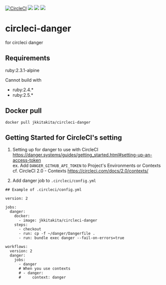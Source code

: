 [![CircleCI](https://circleci.com/gh/jkkitakita/circleci-danger.svg?style=svg)](https://circleci.com/gh/jkkitakita/circleci-danger)
[![](https://images.microbadger.com/badges/version/jkkitakita/circleci-danger.svg)](https://microbadger.com/images/jkkitakita/circleci-danger "Get your own version badge on microbadger.com")
[![](https://images.microbadger.com/badges/image/jkkitakita/circleci-danger.svg)](https://microbadger.com/images/jkkitakita/circleci-danger "Get your own image badge on microbadger.com")
[![](https://images.microbadger.com/badges/commit/jkkitakita/circleci-danger.svg)](https://microbadger.com/images/jkkitakita/circleci-danger "Get your own commit badge on microbadger.com")

# circleci-danger

for circleci danger

## Requirements

ruby:2.3.1-alpine

Cannot build with
- ruby:2.4.*
- ruby:2.5.*

## Docker pull

```
docker pull jkkitakita/circleci-danger
```

## Getting Started for CircleCI's setting

1. Setting up for danger to use with CircleCI  
https://danger.systems/guides/getting_started.html#setting-up-an-access-token  
ex. Add `DANGER_GITHUB_API_TOKEN` to Project's Environments or Contexts  
cf. CircleCI 2.0 - Contexts
https://circleci.com/docs/2.0/contexts/

2. Add danger job to `.circleci/config.yml`

```
## Example of .circleci/config.yml

version: 2

jobs:
  danger:
    docker:
      - image: jkkitakita/circleci-danger
    steps:
      - checkout
      - run: cp -f ~/danger/Dangerfile .
      - run: bundle exec danger --fail-on-errors=true

workflows:
  version: 2
  danger:
    jobs:
      - danger
      # When you use contexts
      # - danger:
      #     context: danger
```